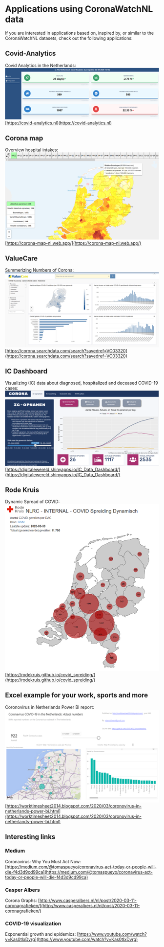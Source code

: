 # Applications using CoronaWatchNL data

If you are interested in applications based on, inspired by, or similar to the CoronaWatchNL datasets, check out the following applications:

## Covid-Analytics
Covid Analytics in the Netherlands:
![CovidAnalytics](CovidAnalytics.PNG)
[https://covid-analytics.nl](https://covid-analytics.nl)


## Corona map
Overview hospital intakes:
![CoronaMap](CoronaMap.png)
[https://corona-map-nl.web.app/](https://corona-map-nl.web.app/)


## ValueCare
Summerizing Numbers of Corona:
![ValueCare](ValueCare.PNG)
[https://corona.searchdata.com/search?savedref=VC03320](https://corona.searchdata.com/search?savedref=VC03320)


## IC Dashboard
Visualizing (IC) data about diagnosed, hospitalized and deceased COVID-19 cases:
![ICDashboard](ICDashboard.PNG)
[https://digitalewereld.shinyapps.io/IC_Data_Dashboard/](https://digitalewereld.shinyapps.io/IC_Data_Dashboard/)


## Rode Kruis
Dynamic Spread of COVID:
![RodeKruis](RodeKruis.PNG)
[https://rodekruis.github.io/covid_spreiding/](https://rodekruis.github.io/covid_spreiding/)


## Excel example for your work, sports and more
Coronovirus in Netherlands Power BI report:
![PowerBI](PowerBI.PNG)
[https://worktimesheet2014.blogspot.com/2020/03/coronovirus-in-netherlands-power-bi.html](https://worktimesheet2014.blogspot.com/2020/03/coronovirus-in-netherlands-power-bi.html)



## Interesting links

### Medium
Coronavirus: Why You Must Act Now: [https://medium.com/@tomaspueyo/coronavirus-act-today-or-people-will-die-f4d3d9cd99ca](https://medium.com/@tomaspueyo/coronavirus-act-today-or-people-will-die-f4d3d9cd99ca)


### Casper Albers
Corona Graphs: [http://www.casperalbers.nl/nl/post/2020-03-11-coronagrafieken/](http://www.casperalbers.nl/nl/post/2020-03-11-coronagrafieken/)


### COVID-19 visualization
Exponential growth and epidemics: [https://www.youtube.com/watch?v=Kas0tIxDvrg](https://www.youtube.com/watch?v=Kas0tIxDvrg)
